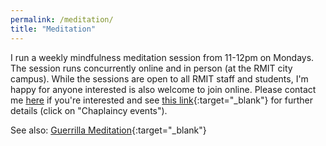 ```yaml
---
permalink: /meditation/
title: "Meditation"
---
```


I run a weekly mindfulness meditation session from 11-12pm on Mondays. The session runs concurrently online and in person (at the RMIT city campus). While the sessions are open to all RMIT staff and students, I'm happy for anyone interested is also welcome to join online. Please contact me [here](mailto:ascelin.gordon@rmit.edu.au) if you're interested and see [this link](https://www.rmit.edu.au/students/support-and-facilities/student-support/chaplaincy/events-and-activities#mindfulness){:target="_blank"} for further details (click on "Chaplaincy events").


See also: [Guerrilla Meditation](https://www.facebook.com/GuerrillaMeditation){:target="_blank"}